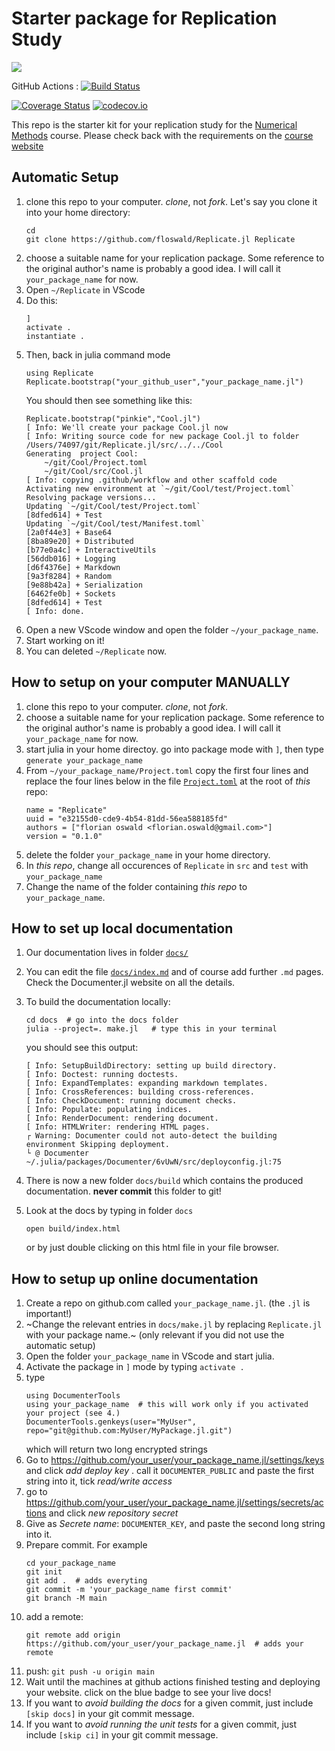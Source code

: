 # Starter package for Replication Study

<!-- [![](https://img.shields.io/badge/docs-stable-blue.svg)](https://floswald.github.io/Replicate.jl/stable) -->
[![](https://img.shields.io/badge/docs-dev-blue.svg)](https://floswald.github.io/Replicate.jl/dev)

GitHub Actions : [![Build Status](https://github.com/floswald/Replicate.jl/workflows/CI/badge.svg)](https://github.com/floswald/Replicate.jl/actions?query=workflow%3ACI+branch%3Amaster)


[![Coverage Status](https://coveralls.io/repos/floswald/Replicate.jl/badge.svg?branch=master)](https://coveralls.io/r/floswald/Replicate.jl?branch=master)
[![codecov.io](http://codecov.io/github/floswald/Replicate.jl/coverage.svg?branch=master)](http://codecov.io/github/floswald/Replicate.jl?branch=master)


This repo is the starter kit for your replication study for the [Numerical Methods](https://floswald.github.io/NumericalMethods/) course. Please check back with the requirements on the [course website](https://floswald.github.io/NumericalMethods/#term_project)

## Automatic Setup

1. clone this repo to your computer. *clone*, not *fork*. Let's say you clone it into your home directory:
    ```
    cd
    git clone https://github.com/floswald/Replicate.jl Replicate
    ```
2. choose a suitable name for your replication package. Some reference to the original author's name is probably a good idea. I will call it `your_package_name` for now. 
4. Open `~/Replicate` in VScode
5. Do this:
    ```
    ] 
    activate .
    instantiate .
    ```
6. Then, back in julia command mode
    ```
    using Replicate
    Replicate.bootstrap("your_github_user","your_package_name.jl")
    ```
    You should then see something like this:
    ``` 
    Replicate.bootstrap("pinkie","Cool.jl")
    [ Info: We'll create your package Cool.jl now
    [ Info: Writing source code for new package Cool.jl to folder /Users/74097/git/Replicate.jl/src/../../Cool
    Generating  project Cool:
        ~/git/Cool/Project.toml
        ~/git/Cool/src/Cool.jl
    [ Info: copying .github/workflow and other scaffold code
    Activating new environment at `~/git/Cool/test/Project.toml`
    Resolving package versions...
    Updating `~/git/Cool/test/Project.toml`
    [8dfed614] + Test
    Updating `~/git/Cool/test/Manifest.toml`
    [2a0f44e3] + Base64
    [8ba89e20] + Distributed
    [b77e0a4c] + InteractiveUtils
    [56ddb016] + Logging
    [d6f4376e] + Markdown
    [9a3f8284] + Random
    [9e88b42a] + Serialization
    [6462fe0b] + Sockets
    [8dfed614] + Test
    [ Info: done.
    ```
7. Open a new VScode window and open the folder `~/your_package_name`.
8. Start working on it!
9. You can deleted `~/Replicate` now.



## How to setup on your computer MANUALLY

1. clone this repo to your computer. *clone*, not *fork*.
2. choose a suitable name for your replication package. Some reference to the original author's name is probably a good idea. I will call it `your_package_name` for now.
3. start julia in your home directoy. go into package mode with `]`, then type `generate your_package_name`
4. From `~/your_package_name/Project.toml` copy the first four lines and replace the four lines below in the file [`Project.toml`](Project.toml) at the root of *this* repo:
    ```
    name = "Replicate"
    uuid = "e32155d0-cde9-4b54-81dd-56ea588185fd"
    authors = ["florian oswald <florian.oswald@gmail.com>"]
    version = "0.1.0"
    ```
5. delete the folder `your_package_name` in your home directory.
5. In *this repo*, change all occurences of `Replicate` in `src` and `test` with `your_package_name`
6. Change the name of the folder containing *this repo* to `your_package_name`.

## How to set up local documentation

1. Our documentation lives in folder [`docs/`](docs)
2. You can edit the file [`docs/index.md`](docs/index.md) and of course add further `.md` pages. Check the Documenter.jl website on all the details.
3. To build the documentation locally:
    ```
    cd docs  # go into the docs folder
    julia --project=. make.jl   # type this in your terminal
    ```

    you should see this output:
    
    ```
    [ Info: SetupBuildDirectory: setting up build directory.
    [ Info: Doctest: running doctests.
    [ Info: ExpandTemplates: expanding markdown templates.
    [ Info: CrossReferences: building cross-references.
    [ Info: CheckDocument: running document checks.
    [ Info: Populate: populating indices.
    [ Info: RenderDocument: rendering document.
    [ Info: HTMLWriter: rendering HTML pages.
    ┌ Warning: Documenter could not auto-detect the building environment Skipping deployment.
    └ @ Documenter ~/.julia/packages/Documenter/6vUwN/src/deployconfig.jl:75
    ```
4. There is now a new folder `docs/build` which contains the produced documentation. **never commit** this folder to git!
5. Look at the docs by typing in folder `docs`
    ```
    open build/index.html
    ```
    or by just double clicking on this html file in your file browser.



## How to setup up online documentation

1. Create a repo on github.com called `your_package_name.jl`. (the `.jl` is important!)
2. ~Change the relevant entries in `docs/make.jl` by replacing `Replicate.jl` with your package name.~ (only relevant if you did not use the automatic setup)
3. Open the folder `your_package_name` in VScode and start julia.
4. Activate the package in `]` mode by typing `activate .`
5. type
    ```
    using DocumenterTools
    using your_package_name  # this will work only if you activated your project (see 4.)
    DocumenterTools.genkeys(user="MyUser", repo="git@github.com:MyUser/MyPackage.jl.git")
    ```
    which will return two long encrypted strings
5. Go to https://github.com/your_user/your_package_name.jl/settings/keys and click _add deploy key_ . call it `DOCUMENTER_PUBLIC` and paste the first string into it, tick _read/write access_
6. go to https://github.com/your_user/your_package_name.jl/settings/secrets/actions and click *new repository secret*
7. Give as *Secrete name*: `DOCUMENTER_KEY`, and paste the second long string into it.
8. Prepare commit. For example
    ```
    cd your_package_name
    git init
    git add .  # adds everyting
    git commit -m 'your_package_name first commit'
    git branch -M main
    ```
9. add a remote:
    ```
    git remote add origin https://github.com/your_user/your_package_name.jl  # adds your remote
    ```
10. push: `git push -u origin main`
11. Wait until the machines at github actions finished testing and deploying your website. click on the blue badge to see your live docs!
12. If you want to _avoid building the docs_ for a given commit, just include `[skip docs]` in your git commit message.
13. If you want to _avoid running the unit tests_ for a given commit, just include `[skip ci]` in your git commit message.


